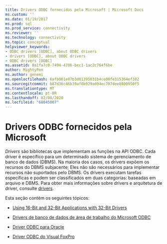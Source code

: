 ```yaml
---
title: Drivers ODBC fornecidos pela Microsoft | Microsoft Docs
ms.custom: ''
ms.date: 01/19/2017
ms.prod: sql
ms.prod_service: connectivity
ms.reviewer: ''
ms.technology: connectivity
ms.topic: conceptual
helpviewer_keywords:
- ODBC drivers [ODBC], about ODBC drivers
- drivers [ODBC], about ODBC drivers
- ODBC drivers [ODBC]
ms.assetid: 0a1fa7c0-7494-4706-bec1-1ac2c764f6be
author: MightyPen
ms.author: genemi
ms.openlocfilehash: 6afb061e07b3d01395031b4ce00fe315364ef382
ms.sourcegitcommit: b87d36c46b39af8b929ad94ec707dee8800950f5
ms.translationtype: MT
ms.contentlocale: pt-BR
ms.lasthandoff: 02/08/2020
ms.locfileid: "68045007"
---
```

# <a name="microsoft-supplied-odbc-drivers"></a>Drivers ODBC fornecidos pela Microsoft
*Drivers* são bibliotecas que implementam as funções na API ODBC. Cada driver é específico para um determinado sistema de gerenciamento de banco de dados (DBMS). Na maioria dos casos, os drivers expõem os recursos do DBMS subjacente; Eles não são necessários para implementar recursos não suportados pelo DBMS. Os drivers executam tarefas específicas e podem ser classificados em duas categorias: baseadas em arquivo e DBMS. Para obter mais informações sobre drivers e arquitetura de driver, consulte [drivers](../../odbc/reference/drivers.md).  
  
 Esta seção contém os seguintes tópicos:  
  
-   [Using 16-Bit and 32-Bit Applications with 32-Bit Drivers](../../odbc/microsoft/using-16-bit-and-32-bit-applications-with-32-bit-drivers.md)  
  
-   [Drivers de banco de dados de área de trabalho do Microsoft ODBC](../../odbc/microsoft/microsoft-odbc-desktop-database-drivers.md)  
  
-   [Driver ODBC para Oracle](../../odbc/microsoft/odbc-driver-for-oracle.md)  
  
-   [Driver ODBC do Visual FoxPro](../../odbc/microsoft/visual-foxpro-odbc-driver.md)
